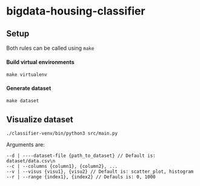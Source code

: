 # bigdata-housing-classifier

## Setup

Both rules can be called using <code>make</code>

#### Build virtual environments

    make virtualenv

#### Generate dataset

    make dataset


## Visualize dataset

    ./classifier-venv/bin/python3 src/main.py

Arguments are:

    --d | ----dataset-file {path_to_dataset} // Default is: dataset/data.csv\n
    --c | --columns {column1}, {column2}, ...
    --v | --visus {visu1}, {visu2} // Default is: scatter_plot, histogram
    --r | --range {index1}, {index2} // Defauls is: 0, 1000
